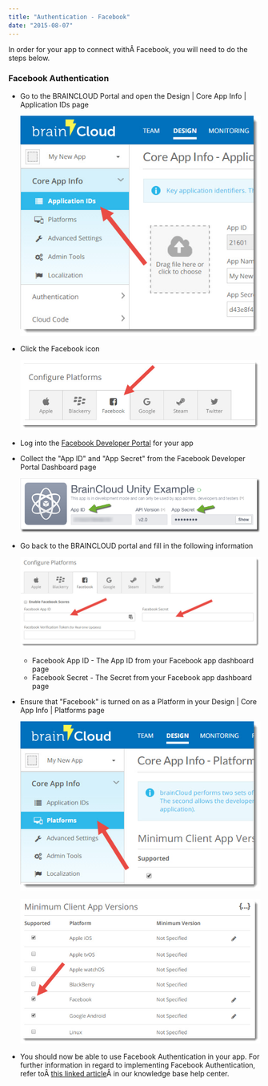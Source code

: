 ```yaml
---
title: "Authentication - Facebook"
date: "2015-08-07"
---
```


In order for your app to connect withÂ Facebook, you will need to do the steps below.

### Facebook Authentication

- Go to the BRAINCLOUD Portal and open the Design | Core App Info | Application IDs page  
    
    [![BRAINCLOUD](images/BRAINCLOUD_fbAuth_1.jpg)](images/BRAINCLOUD_fbAuth_1.jpg)
    
- Click the Facebook icon  
    
    [![BRAINCLOUD](images/BRAINCLOUD_fbAuth_2.jpg)](images/BRAINCLOUD_fbAuth_2.jpg)
    
- Log into the [Facebook Developer Portal](https://developers.facebook.com) for your app
- Collect the "App ID" and "App Secret" from the Facebook Developer Portal Dashboard page  
    
    [![BRAINCLOUD](images/2015-08-07_14-14-05.png)](images/2015-08-07_14-14-05.png)
    
- Go back to the BRAINCLOUD portal and fill in the following information  
    
    [![BRAINCLOUD](images/BRAINCLOUD_fbAuth_3.jpg)](images/BRAINCLOUD_fbAuth_3.jpg)
    
    - Facebook App ID - The App ID from your Facebook app dashboard page
    - Facebook Secret - The Secret from your Facebook app dashboard page
- Ensure that "Facebook" is turned on as a Platform in your Design | Core App Info | Platforms page  
    
    [![BRAINCLOUD](images/BRAINCLOUD_fbAuth_4.jpg)](images/BRAINCLOUD_fbAuth_4.jpg)
    
      
    
    [![BRAINCLOUD](images/BRAINCLOUD_fbAuth_5.jpg)](images/BRAINCLOUD_fbAuth_5.jpg)
    
- You should now be able to use Facebook Authentication in your app. For further information in regard to implementing Facebook Authentication, refer toÂ [this linked article](http://help.getbraincloud.com/en/articles/4668095-authenticate-facebook)Â in our knowledge base help center.
